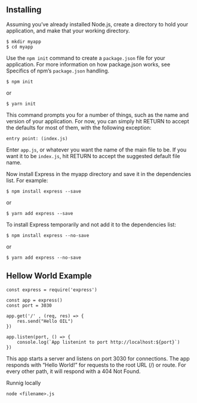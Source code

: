 ## Installing

Assuming you’ve already installed Node.js, create a directory to hold your application, and make that your working directory.

```
$ mkdir myapp
$ cd myapp
```

Use the `npm init` command to create a `package.json` file for your application. For more information on how package.json works, see Specifics of npm’s `package.json` handling.

```
$ npm init
```
or
```
$ yarn init
```

This command prompts you for a number of things, such as the name and version of your application. For now, you can simply hit RETURN to accept the defaults for most of them, with the following exception:

```
entry point: (index.js)
```

Enter `app.js`, or whatever you want the name of the main file to be. If you want it to be `index.js`, hit RETURN to accept the suggested default file name.

Now install Express in the myapp directory and save it in the dependencies list. For example:

```
$ npm install express --save
```
or
```
$ yarn add express --save
```

To install Express temporarily and not add it to the dependencies list:

```
$ npm install express --no-save
```
or
```
$ yarn add express --no-save
```

## Hellow World Example

```
const express = require('express')

const app = express()
const port = 3030

app.get('/' , (req, res) => {
    res.send("Hello OIL")
})

app.listen(port, () => {
    console.log(`App listenint to port http://localhost:${port}`)
})
```

This app starts a server and listens on port 3030 for connections. The app responds with “Hello World!” for requests to the root URL (/) or route. For every other path, it will respond with a 404 Not Found.

Runnig locally

```
node <filename>.js
```
